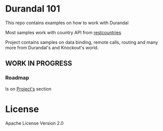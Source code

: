 # Durandal 101
This repo contains examples on how to work with Durandal

Most samples work with country API from [restcountries](https://restcountries.eu/)

Project contains samples on data binding, remote calls, routing and many more from Durandal's and Knockout's world.

## WORK IN PROGRESS
### Roadmap
Is on [Project's](https://github.com/gdyrrahitis/Durandal.js-101/projects) section

# License
Apache License Version 2.0